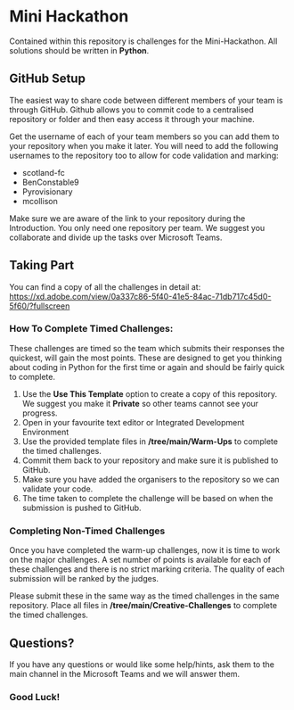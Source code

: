 # Mini Hackathon
 
Contained within this repository is challenges for the Mini-Hackathon. All solutions should be written in **Python**.

## GitHub Setup

The easiest way to share code between different members of your team is through GitHub. Github allows you to commit code to a centralised repository or folder and then easy access it through your machine.

Get the username of each of your team members so you can add them to your repository when you make it later. You will need to add the following usernames to the repository too to allow for code validation and marking:

* scotland-fc
* BenConstable9
* Pyrovisionary
* mcollison

Make sure we are aware of the link to your repository during the Introduction. You only need one repository per team. We suggest you collaborate and divide up the tasks over Microsoft Teams.

## Taking Part

You can find a copy of all the challenges in detail at: https://xd.adobe.com/view/0a337c86-5f40-41e5-84ac-71db717c45d0-5f60/?fullscreen

### How To Complete Timed Challenges:

These challenges are timed so the team which submits their responses the quickest, will gain the most points. These are designed to get you thinking about coding in Python for the first time or again and should be fairly quick to complete.

1. Use the **Use This Template** option to create a copy of this repository. We suggest you make it **Private** so other teams cannot see your progress.
2. Open in your favourite text editor or Integrated Development Environment
3. Use the provided template files in **/tree/main/Warm-Ups** to complete the timed challenges.
4. Commit them back to your repository and make sure it is published to GitHub.
5. Make sure you have added the organisers to the repository so we can validate your code.
6. The time taken to complete the challenge will be based on when the submission is pushed to GitHub.

### Completing Non-Timed Challenges

Once you have completed the warm-up challenges, now it is time to work on the major challenges. A set number of points is available for each of these challenges and there is no strict marking criteria. The quality of each submission will be ranked by the judges.

Please submit these in the same way as the timed challenges in the same repository. Place all files in **/tree/main/Creative-Challenges** to complete the timed challenges.

## Questions?

If you have any questions or would like some help/hints, ask them to the main channel in the Microsoft Teams and we will answer them.

### Good Luck!

